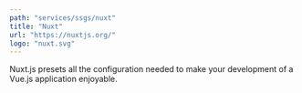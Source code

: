 ```yaml
---
path: "services/ssgs/nuxt"
title: "Nuxt"
url: "https://nuxtjs.org/"
logo: "nuxt.svg"
---
```


Nuxt.js presets all the configuration needed to make your development of a Vue.js application enjoyable.
